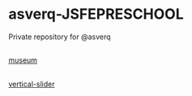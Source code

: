 # asverq-JSFEPRESCHOOL
Private repository for @asverq
##
[museum](https://rolling-scopes-school.github.io/asverq-JSFEPRESCHOOL/museum/)
##
[vertical-slider](https://rolling-scopes-school.github.io/asverq-JSFEPRESCHOOL/vertical-slider/)
